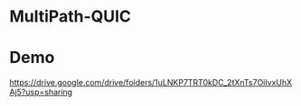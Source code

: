 # MultiPath-QUIC

# Demo
https://drive.google.com/drive/folders/1uLNKP7TRT0kDC_2tXnTs7OiIvxUhXAj5?usp=sharing

